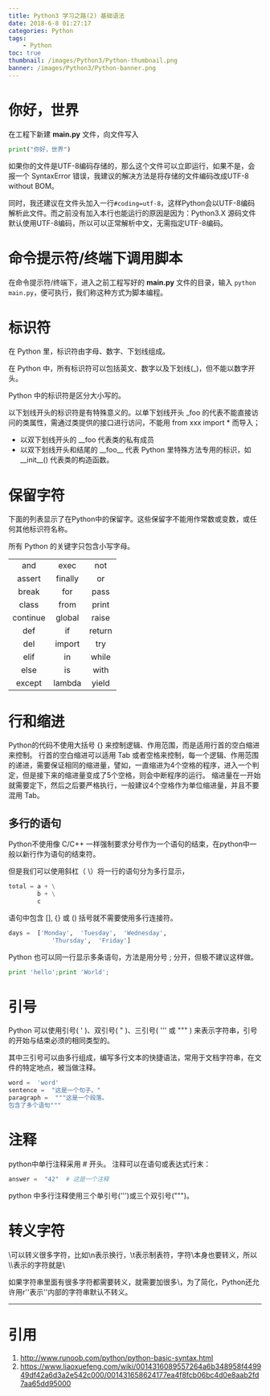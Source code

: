 ```yaml
---
title: Python3 学习之路(2) 基础语法
date: 2018-6-8 01:27:17
categories: Python
tags: 
    - Python
toc: true
thumbnail: /images/Python3/Python-thumbnail.png
banner: /images/Python3/Python-banner.png
---
```


# 你好，世界

在工程下新建 __main.py__ 文件，向文件写入

```python
print("你好，世界")
```
如果你的文件是UTF-8编码存储的，那么这个文件可以立即运行，如果不是，会报一个 SyntaxError 错误，我建议的解决方法是将存储的文件编码改成UTF-8 without BOM。

同时，我还建议在文件头加入一行`#coding=utf-8`，这样Python会以UTF-8编码解析此文件。而之前没有加入本行也能运行的原因是因为：Python3.X 源码文件默认使用UTF-8编码，所以可以正常解析中文，无需指定UTF-8编码。

# 命令提示符/终端下调用脚本

在命令提示符/终端下，进入之前工程写好的 __main.py__ 文件的目录，输入 `python main.py`，便可执行，我们称这种方式为脚本编程。

# 标识符

在 Python 里，标识符由字母、数字、下划线组成。

在 Python 中，所有标识符可以包括英文、数字以及下划线(\_)，但不能以数字开头。

Python 中的标识符是区分大小写的。

以下划线开头的标识符是有特殊意义的。以单下划线开头 \_foo 的代表不能直接访问的类属性，需通过类提供的接口进行访问，不能用 from xxx import * 而导入；

- 以双下划线开头的 \_\_foo 代表类的私有成员
- 以双下划线开头和结尾的 \_\_foo\_\_ 代表 Python 里特殊方法专用的标识，如 \_\_init\_\_() 代表类的构造函数。

# 保留字符

下面的列表显示了在Python中的保留字。这些保留字不能用作常数或变数，或任何其他标识符名称。

所有 Python 的关键字只包含小写字母。

||||
|:-:|:-:|:-:|
| and | exec | not |
| assert | finally | or |
| break | for | pass |
| class | from | print |
| continue | global | raise |
| def | if | return |
| del | import | try |
| elif | in | while |
| else | is | with |
| except | lambda | yield |

# 行和缩进

Python的代码不使用大括号 {} 来控制逻辑、作用范围，而是适用行首的空白缩进来控制。
行首的空白缩进可以适用 Tab 或者空格来控制，每一个逻辑、作用范围的递进，需要保证相同的缩进量，譬如，一直缩进为4个空格的程序，进入一个判定，但是接下来的缩进量变成了5个空格，则会中断程序的运行。
缩进量在一开始就需要定下，然后之后要严格执行，一般建议4个空格作为单位缩进量，并且不要混用 Tab。

## 多行的语句

Python不使用像 C/C++ 一样强制要求分号作为一个语句的结束，在python中一般以新行作为语句的结束符。

但是我们可以使用斜杠（ \\）将一行的语句分为多行显示，

```python
total = a + \
        b + \
        c
```
语句中包含 [], {} 或 () 括号就不需要使用多行连接符。

```python
days =  ['Monday',  'Tuesday',  'Wednesday',  
			'Thursday',  'Friday']
```
Python 也可以同一行显示多条语句，方法是用分号 ; 分开，但极不建议这样做。

```python
print 'hello';print 'World';
```
# 引号

Python 可以使用引号( ' )、双引号( " )、三引号( ''' 或 """ ) 来表示字符串，引号的开始与结束必须的相同类型的。

其中三引号可以由多行组成，编写多行文本的快捷语法，常用于文档字符串，在文件的特定地点，被当做注释。

```python
word =  'word' 
sentence =  "这是一个句子。" 
paragraph =  """这是一个段落。
包含了多个语句"""
```
# 注释

python中单行注释采用 # 开头。
注释可以在语句或表达式行末：

```python
answer =  "42"  # 这是一个注释
```
python 中多行注释使用三个单引号(''')或三个双引号(""")。

# 转义字符

\\可以转义很多字符，比如\\n表示换行，\\t表示制表符，字符\\本身也要转义，所以\\\\表示的字符就是\\

如果字符串里面有很多字符都需要转义，就需要加很多\\，为了简化，Python还允许用r''表示''内部的字符串默认不转义。

---

# 引用

1. http://www.runoob.com/python/python-basic-syntax.html
2. https://www.liaoxuefeng.com/wiki/0014316089557264a6b348958f449949df42a6d3a2e542c000/001431658624177ea4f8fcb06bc4d0e8aab2fd7aa65dd95000

